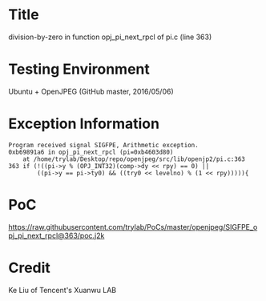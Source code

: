 # Title
division-by-zero in function opj_pi_next_rpcl of pi.c (line 363)

# Testing Environment
Ubuntu + OpenJPEG (GitHub master, 2016/05/06)

# Exception Information
```
Program received signal SIGFPE, Arithmetic exception.
0xb69891a6 in opj_pi_next_rpcl (pi=0xb4603d80) 
    at /home/trylab/Desktop/repo/openjpeg/src/lib/openjp2/pi.c:363
363 if (!((pi->y % (OPJ_INT32)(comp->dy << rpy) == 0) || 
        ((pi->y == pi->ty0) && ((try0 << levelno) % (1 << rpy))))){
```

# PoC
https://raw.githubusercontent.com/trylab/PoCs/master/openjpeg/SIGFPE_opj_pi_next_rpcl@363/poc.j2k

# Credit
Ke Liu of Tencent's Xuanwu LAB


